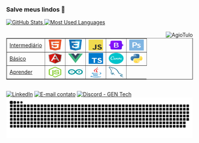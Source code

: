 <h3>Salve meus lindos 👋</h3>
<div> 
    <a href="https://github.com/cartulo">
    <img alt="GitHub Stats" height="150em" src="https://github-readme-stats.vercel.app/api?username=cartulo&show_icons=true&theme=tokyonight&include_all_commits=true&count_private=true"/>
    <img alt="Most Used Languages" height="150em" src="https://github-readme-stats.vercel.app/api/top-langs/?username=cartulo&layout=compact&langs_count=7&theme=tokyonight"/> 
    <br>
    <script type="text/javascript" src="https://cdnjs.buymeacoffee.com/1.0.0/button.prod.min.js" data-name="bmc-button" data-slug="cartulo" data-color="#BD5FFF" data-emoji=""  data-font="Cookie" data-text="Compre-me um café" data-outline-color="#000000" data-font-color="#ffffff" data-coffee-color="#FFDD00"></script>
    <br>
</div>
<div style="display: inline_block">
    <img align="right" alt="AgioTulo" src="https://cdn.discordapp.com/emojis/758866965904228362.png?v=1">
    <table border="1">
        <tr>
            <td>Intermediário</td>
            <td><img align="center" alt="Gil-HTML" height="30" width="40" src="https://raw.githubusercontent.com/devicons/devicon/master/icons/html5/html5-original.svg"></td>
            <td><img align="center" alt="Gil-CSS" height="30" width="40" src="https://raw.githubusercontent.com/devicons/devicon/master/icons/css3/css3-original.svg"></td>
            <td><img align="center" alt="Gil-JS" height="30" width="40" src="https://raw.githubusercontent.com/devicons/devicon/master/icons/javascript/javascript-original.svg"></td>
            <td><img align="center" alt="Gil-VueJS" height="30" width="40" src="https://raw.githubusercontent.com/devicons/devicon/master/icons/bootstrap/bootstrap-original.svg"></td>
            <td><img align="center" alt="Gil-PS" height="30" width="40" src="https://raw.githubusercontent.com/devicons/devicon/master/icons/photoshop/photoshop-plain.svg"></td>
        </tr>
        <tr>
            <td>Básico</td>
            <td><img align="center" alt="Gil-AngJs" height="30" width="40" src="https://raw.githubusercontent.com/devicons/devicon/master/icons/angularjs/angularjs-original.svg"></td>
            <td><img align="center" alt="Gil-VueJS" height="30" width="40" src="https://raw.githubusercontent.com/devicons/devicon/master/icons/vuejs/vuejs-original.svg"></td>
            <td><img align="center" alt="Gil-TS" height="30" width="40" src="https://raw.githubusercontent.com/devicons/devicon/master/icons/typescript/typescript-plain.svg"></td>
            <td><img align="center" alt="Gil-Canva" height="30" width="40" src="https://raw.githubusercontent.com/devicons/devicon/master/icons/canva/canva-original.svg"></td>
            <td><img align="center" alt="Gil-Python" height="30" width="40" src="https://raw.githubusercontent.com/devicons/devicon/master/icons/python/python-original.svg"></td>
        </tr>
        <tr>
            <td>Aprender</td>
            <td><img align="center" alt="Gil-NodeJS" height="30" width="40" src="https://raw.githubusercontent.com/devicons/devicon/master/icons/nodejs/nodejs-original.svg"></td>
            <td><img align="center" alt="Gil-Arduino" height="30" width="40" src="https://raw.githubusercontent.com/devicons/devicon/master/icons/arduino/arduino-original.svg"></td>
            <td><img align="center" alt="Gil-Java" height="30" width="40" src="https://raw.githubusercontent.com/devicons/devicon/master/icons/java/java-original.svg"></td>
            <td><img align="center" alt="Gil-MySQL" height="30" width="40" src="https://raw.githubusercontent.com/devicons/devicon/master/icons/mysql/mysql-original.svg"></td>
        </tr>
    </table>
    <br>
</div>
<div>
    <a href="https://linkedin.com/in/gil-tulo" target="_blank"><img alt="LinkedIn" src="https://img.shields.io/badge/-LinkedIn-black.svg?style=for-the-badge&logo=linkedin&color=informational"/></a>
    <a href="mailto:contato.gil.tulo@gmail.com" target="_blank"><img alt="E-mail contato" src="https://img.shields.io/badge/-Gmail-%23333?style=for-the-badge&logo=gmail&color=red&logoColor=white"/></a>
    <a href="https://discord.gg/ezXs7ZhA7T" target="_blank"><img alt="Discord - GEN Tech" src="https://img.shields.io/badge/Discord-7289DA?style=for-the-badge&logo=discord&logoColor=white"/></a>
    <img alt="Snake Animation" src="https://github.com/cartulo/cartulo/blob/output/github-contribution-grid-snake.svg"/>
</div>

